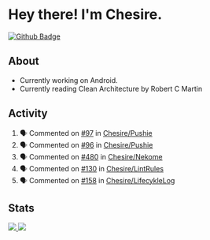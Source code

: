 # Hey there! I'm Chesire.

[![Github Badge](https://img.shields.io/badge/-Github-000?style=flat-square&logo=Github&logoColor=white&link=https://github.com/chesire)](https://github.com/chesire)

## About

<!-- Uses https://github.com/Chesire/natemoo-re -->
* Currently working on Android.
* Currently reading Clean Architecture by Robert C Martin
<!--
* Currently listening to: 
<a href="https://natemoo-re-iirbxe7wf.vercel.app/now-playing?open">
    <img src="https://natemoo-re-iirbxe7wf.vercel.app/now-playing" width="256" height="64" alt="Now Playing">
</a>  
-->

## Activity

<!-- Uses https://github.com/jamesgeorge007/github-activity-readme -->
<!--START_SECTION:activity-->
1. 🗣 Commented on [#97](https://github.com/Chesire/Pushie/issues/97) in [Chesire/Pushie](https://github.com/Chesire/Pushie)
2. 🗣 Commented on [#96](https://github.com/Chesire/Pushie/issues/96) in [Chesire/Pushie](https://github.com/Chesire/Pushie)
3. 🗣 Commented on [#480](https://github.com/Chesire/Nekome/issues/480) in [Chesire/Nekome](https://github.com/Chesire/Nekome)
4. 🗣 Commented on [#130](https://github.com/Chesire/LintRules/issues/130) in [Chesire/LintRules](https://github.com/Chesire/LintRules)
5. 🗣 Commented on [#158](https://github.com/Chesire/LifecykleLog/issues/158) in [Chesire/LifecykleLog](https://github.com/Chesire/LifecykleLog)
<!--END_SECTION:activity-->

## Stats

<a href="https://github-readme-stats.vercel.app/api/top-langs/?username=chesire&theme=tokyonight">
    <img src="https://github-readme-stats.vercel.app/api/top-langs/?username=chesire&layout=compact&theme=tokyonight" >
</a>
<a href="https://github-readme-stats.vercel.app/api?username=chesire&show_icons=true&theme=tokyonight">
    <img src="https://github-readme-stats.vercel.app/api?username=chesire&show_icons=true&theme=tokyonight" >
</a>  
